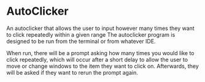# AutoClicker
An autoclicker that allows the user to input however many times they want to click repeatedly within a given range
The autoclicker program is designed to be run from the terminal or from whatever IDE.

When run, there will be a prompt asking how many times you would like to click repeatedly, which will occur after a short delay to allow the user to move or change windows to the item they want to click on. Afterwards, they will be asked if they want to rerun the prompt again.
